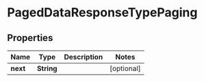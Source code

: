 
# PagedDataResponseTypePaging

## Properties
Name | Type | Description | Notes
------------ | ------------- | ------------- | -------------
**next** | **String** |  |  [optional]



